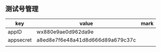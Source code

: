 ## 测试号管理

| key       | value                            | mark |
| --------- | -------------------------------- | ---- |
| appID     | wx880e9ae0d962da9e               |      |
| appsecret | a8ed8e7f6e48a41d8d666d89a679c37c |      |
|           |                                  |      |


